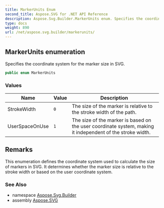 ```yaml
---
title: MarkerUnits Enum
second_title: Aspose.SVG for .NET API Reference
description: Aspose.Svg.Builder.MarkerUnits enum. Specifies the coordinate system for the marker size in SVG
type: docs
weight: 890
url: /net/aspose.svg.builder/markerunits/
---
```

## MarkerUnits enumeration

Specifies the coordinate system for the marker size in SVG.

```csharp
public enum MarkerUnits
```

### Values

| Name | Value | Description |
| --- | --- | --- |
| StrokeWidth | `0` | The size of the marker is relative to the stroke width of the path. |
| UserSpaceOnUse | `1` | The size of the marker is based on the user coordinate system, making it independent of the stroke width. |

## Remarks

This enumeration defines the coordinate system used to calculate the size of markers in SVG. It determines whether the marker size is relative to the stroke width or based on the user coordinate system.

### See Also

* namespace [Aspose.Svg.Builder](../../aspose.svg.builder/)
* assembly [Aspose.SVG](../../)
